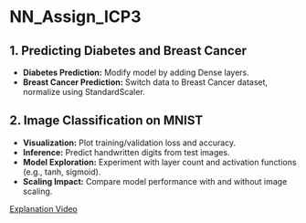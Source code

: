 # NN_Assign_ICP3


## 1. Predicting Diabetes and Breast Cancer
- **Diabetes Prediction:** Modify model by adding Dense layers.
- **Breast Cancer Prediction:** Switch data to Breast Cancer dataset, normalize using StandardScaler.

## 2. Image Classification on MNIST
- **Visualization:** Plot training/validation loss and accuracy.
- **Inference:** Predict handwritten digits from test images.
- **Model Exploration:** Experiment with layer count and activation functions (e.g., tanh, sigmoid).
- **Scaling Impact:** Compare model performance with and without image scaling.

[Explanation Video](https://drive.google.com/file/d/1ydRz3ycB0HKaAQBQkltThOZFpq5RlYDZ/view?usp=sharing)
